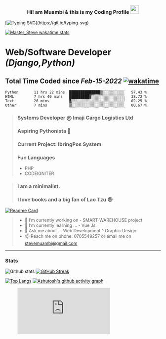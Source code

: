 <h3 align="center">
  Hi! am Muambi & this is my Coding Profile
  <img src="https://media.giphy.com/media/hvRJCLFzcasrR4ia7z/giphy.gif" width="28">
</h3>

[![Typing SVG](https://readme-typing-svg.herokuapp.com?color=%23135704&lines=Hi!+There+I+am+Stephen.;+A+Django+Web+Developer;Striving+to+become+a+fulltime+;software+developer....)](https://git.io/typing-svg)


[![Master_Steve wakatime stats](https://github-readme-stats.vercel.app/api/wakatime?username=Master_Steve)](https://github.com/stevescilar/stevescilar)


# Web/Software Developer _(Django,Python)_ 
## Total Time Coded since ***Feb-15-2022*** [![wakatime](https://wakatime.com/badge/user/563ecbb7-89c4-4563-82c1-258e14191d74.svg)](https://wakatime.com/@563ecbb7-89c4-4563-82c1-258e14191d74) 
>
 
 <!--START_SECTION:waka-->

```text
Python       11 hrs 22 mins  ██████████████▒░░░░░░░░░░   57.43 %
HTML         7 hrs 40 mins   █████████▓░░░░░░░░░░░░░░░   38.72 %
Text         26 mins         ▓░░░░░░░░░░░░░░░░░░░░░░░░   02.25 %
Other        7 mins          ▒░░░░░░░░░░░░░░░░░░░░░░░░   00.67 %
```

<!--END_SECTION:waka-->


> ### Systems Developer @ Imaji Cargo Logistics Ltd
> ### Aspiring Pythonista 🔭
> ### Current Project: IbringPos System
> ### Fun Languages 
>    -  PHP
>    -  CODEIGNITER

> ### I am a minimalist.    
> ### I love books and a big fan of Lao Tzu 😄
[![Readme Card](https://github-readme-stats.vercel.app/api/pin/?username=stevescilar&repo=stevescilar)](https://github.com/stevescilar/stevescilar)


>
> - 🔭 I’m currently working on -  SMART-WAREHOUSE project
> - 🌱 I’m currently learning ... - Vue Js 
> - 💬 Ask me about ... Web Development ^ Graphic Design
> - 📫 Reach me on phone: 0705549257 or email me on stevemuambi@gmail.com
>
-----------------------------------------------------------------------------------------------------------------
### Stats
![Github stats](https://github-readme-stats.vercel.app/api?username=stevescilar&theme=cobalt&show_icons=true)
[![GitHub Streak](https://github-readme-streak-stats.herokuapp.com?user=stevescilar&theme=synthwave&date_format=j%20M%5B%20Y%5D)](https://git.io/streak-stats)

[![Top Langs](https://github-readme-stats.vercel.app/api/top-langs/?username=stevescilar)](https://github.com/stevescilar/github-readme-stats)
[![Ashutosh's github activity graph](https://activity-graph.herokuapp.com/graph?username=stevescilar&theme=react-dark)](https://github.com/stevescilar/github-readme-activity-graph)

<figure><embed src="https://wakatime.com/share/@Master_Steve/6d044235-b3e1-4507-8aa0-613db28c680c.svg"></embed></figure>
